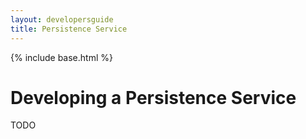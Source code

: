 ```yaml
---
layout: developersguide
title: Persistence Service
---
```


{% include base.html %}

# Developing a Persistence Service

TODO